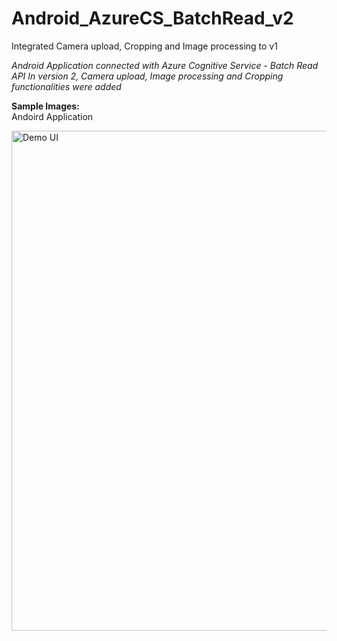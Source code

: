# Android_AzureCS_BatchRead_v2
Integrated Camera upload, Cropping and Image processing to v1

<i> Android Application connected with Azure Cognitive Service - Batch Read API   </i>
<i> In version 2, Camera upload, Image processing and Cropping functionalities were added </i>


<b> Sample Images:<br/></b>
Andoird Application

<img src=https://github.com/hkbtotw/Android_AzureCS_BatchReadAPI_v2/blob/master/ScreenCapture.JPG alt="Demo UI" width="800"/>
